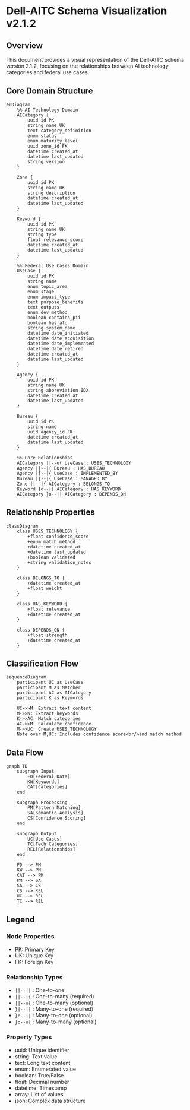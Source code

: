 # Dell-AITC Schema Visualization v2.1.2

## Overview
This document provides a visual representation of the Dell-AITC schema version 2.1.2, focusing on the relationships between AI technology categories and federal use cases.

## Core Domain Structure

```mermaid
erDiagram
    %% AI Technology Domain
    AICategory {
        uuid id PK
        string name UK
        text category_definition
        enum status
        enum maturity_level
        uuid zone_id FK
        datetime created_at
        datetime last_updated
        string version
    }

    Zone {
        uuid id PK
        string name UK
        string description
        datetime created_at
        datetime last_updated
    }

    Keyword {
        uuid id PK
        string name UK
        string type
        float relevance_score
        datetime created_at
        datetime last_updated
    }

    %% Federal Use Cases Domain
    UseCase {
        uuid id PK
        string name
        enum topic_area
        enum stage
        enum impact_type
        text purpose_benefits
        text outputs
        enum dev_method
        boolean contains_pii
        boolean has_ato
        string system_name
        datetime date_initiated
        datetime date_acquisition
        datetime date_implemented
        datetime date_retired
        datetime created_at
        datetime last_updated
    }

    Agency {
        uuid id PK
        string name UK
        string abbreviation IDX
        datetime created_at
        datetime last_updated
    }

    Bureau {
        uuid id PK
        string name
        uuid agency_id FK
        datetime created_at
        datetime last_updated
    }

    %% Core Relationships
    AICategory ||--o{ UseCase : USES_TECHNOLOGY
    Agency ||--|{ Bureau : HAS_BUREAU
    Agency ||--|{ UseCase : IMPLEMENTED_BY
    Bureau ||--|{ UseCase : MANAGED_BY
    Zone ||--|{ AICategory : BELONGS_TO
    Keyword }o--|| AICategory : HAS_KEYWORD
    AICategory }o--|| AICategory : DEPENDS_ON
```

## Relationship Properties

```mermaid
classDiagram
    class USES_TECHNOLOGY {
        +float confidence_score
        +enum match_method
        +datetime created_at
        +datetime last_updated
        +boolean validated
        +string validation_notes
    }

    class BELONGS_TO {
        +datetime created_at
        +float weight
    }

    class HAS_KEYWORD {
        +float relevance
        +datetime created_at
    }

    class DEPENDS_ON {
        +float strength
        +datetime created_at
    }
```

## Classification Flow

```mermaid
sequenceDiagram
    participant UC as UseCase
    participant M as Matcher
    participant AC as AICategory
    participant K as Keywords
    
    UC->>M: Extract text content
    M->>K: Extract keywords
    K->>AC: Match categories
    AC->>M: Calculate confidence
    M->>UC: Create USES_TECHNOLOGY
    Note over M,UC: Includes confidence score<br/>and match method
```

## Data Flow

```mermaid
graph TD
    subgraph Input
        FD[Federal Data]
        KW[Keywords]
        CAT[Categories]
    end

    subgraph Processing
        PM[Pattern Matching]
        SA[Semantic Analysis]
        CS[Confidence Scoring]
    end

    subgraph Output
        UC[Use Cases]
        TC[Tech Categories]
        REL[Relationships]
    end

    FD --> PM
    KW --> PM
    CAT --> PM
    PM --> SA
    SA --> CS
    CS --> REL
    UC --> REL
    TC --> REL
```

## Legend

### Node Properties
- PK: Primary Key
- UK: Unique Key
- FK: Foreign Key

### Relationship Types
- `||--||` : One-to-one
- `||--|{` : One-to-many (required)
- `||--o{` : One-to-many (optional)
- `}|--||` : Many-to-one (required)
- `}o--||` : Many-to-one (optional)
- `}o--o{` : Many-to-many (optional)

### Property Types
- uuid: Unique identifier
- string: Text value
- text: Long text content
- enum: Enumerated value
- boolean: True/False
- float: Decimal number
- datetime: Timestamp
- array: List of values
- json: Complex data structure 